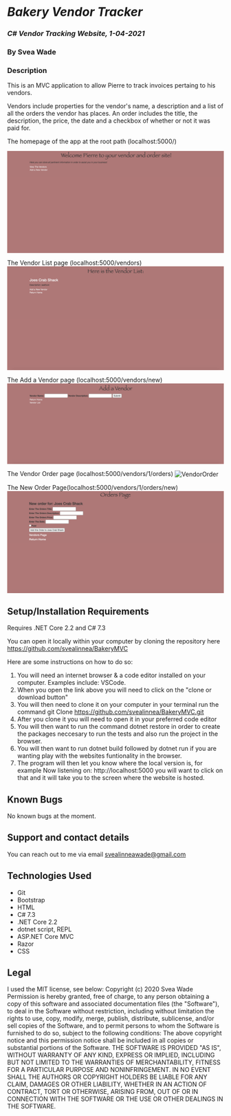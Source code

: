 # _Bakery Vendor Tracker_

### _C# Vendor Tracking Website, 1-04-2021_

### By Svea Wade 

### Description
This is an MVC application to allow Pierre to track invoices pertaing to his vendors. 

Vendors include properties for the vendor's name, a description and a list of all the orders the vendor has places. An order includes the title, the description, the price, the date and a checkbox of whether or not it was paid for.

The homepage of the app at the root path (localhost:5000/) 

<img align="center" src="Bakery/wwwroot/img/HomePage.png" alt="HomePage">

The Vendor List page (localhost:5000/vendors)
<img align="center" src="Bakery/wwwroot/img/VendorList.png" alt="VendorList">

The Add a Vendor page (localhost:5000/vendors/new)
<img align="center" src="Bakery/wwwroot/img/VendorNew.png" alt="VendorNew">

The Vendor Order page (localhost:5000/vendors/1/orders)
<img align="center" src="Bakery/wwwroot/img/VendorOrder.png" alt="VendorOrder">

The New Order Page(localhost:5000/vendors/1/orders/new)
<img align="center" src="Bakery/wwwroot/img/NewOrder.png" alt="NewOrder">
## Setup/Installation Requirements

Requires .NET Core 2.2 and C# 7.3

You can open it locally within your computer by cloning the repository here https://github.com/svealinnea/BakeryMVC

Here are some instructions on how to do so:

1. You will need an internet browser & a code editor installed on your computer. Examples include: VSCode.
2. When you open the link above you will need to click on the "clone or download button"
3. You will then need to clone it on your computer in your terminal run the command git Clone https://github.com/svealinnea/BakeryMVC.git
4. After you clone it you will need to open it in your preferred code editor
5. You will then want to run the command dotnet restore in order to create the packages neccesary to run the tests and also run the project in the browser.
6. You will then want to run dotnet build followed by dotnet run if you are wanting play with the websites funtionality in the browser. 
7. The program will then let you know where the local version is, for example Now listening on: http://localhost:5000 you will want to click on that and it will take you to the screen where the website is hosted. 


## Known Bugs

No known bugs at the moment. 

## Support and contact details
You can reach out to me via email <svealinneawade@gmail.com>

## Technologies Used

* Git
* Bootstrap
* HTML
* C# 7.3
* .NET Core 2.2
* dotnet script, REPL
* ASP.NET Core MVC
* Razor
* CSS


## Legal

I used the MIT license, see below: Copyright (c) 2020 Svea Wade Permission is hereby granted, free of charge, to any person obtaining a copy of this software and associated documentation files (the "Software"), to deal in the Software without restriction, including without limitation the rights to use, copy, modify, merge, publish, distribute, sublicense, and/or sell copies of the Software, and to permit persons to whom the Software is furnished to do so, subject to the following conditions: The above copyright notice and this permission notice shall be included in all copies or substantial portions of the Software. THE SOFTWARE IS PROVIDED "AS IS", WITHOUT WARRANTY OF ANY KIND, EXPRESS OR IMPLIED, INCLUDING BUT NOT LIMITED TO THE WARRANTIES OF MERCHANTABILITY, FITNESS FOR A PARTICULAR PURPOSE AND NONINFRINGEMENT. IN NO EVENT SHALL THE AUTHORS OR COPYRIGHT HOLDERS BE LIABLE FOR ANY CLAIM, DAMAGES OR OTHER LIABILITY, WHETHER IN AN ACTION OF CONTRACT, TORT OR OTHERWISE, ARISING FROM, OUT OF OR IN CONNECTION WITH THE SOFTWARE OR THE USE OR OTHER DEALINGS IN THE SOFTWARE.
